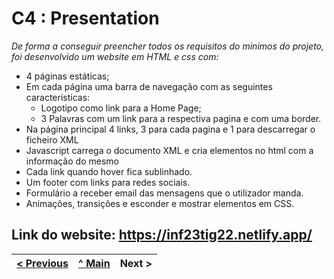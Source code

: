 # C4 : Presentation

_De forma a conseguir preencher todos os requisitos do minimos do projeto, foi desenvolvido um website em HTML e css com:_
- 4 páginas estáticas;
- Em cada página uma barra de navegação com as seguintes caracteristicas:
    - Logotipo como link para a Home Page;
    - 3 Palavras com um link para a respectiva pagina e com uma border.
- Na página principal 4 links, 3 para cada pagina e 1 para descarregar o ficheiro XML
- Javascript carrega o documento XML e cria elementos no html com a informação do mesmo
- Cada link quando hover fica sublinhado.
- Um footer com links para redes sociais.
- Formulário a receber email das mensagens que o utilizador manda.
- Animações, transições e esconder e mostrar elementos em CSS.

Link do website: https://inf23tig22.netlify.app/
---  
[< Previous](c3.md) | [^ Main](https://github.com/inf23tig22x/inf23tig22/blob/main/README.md) | Next >
:--- | :---: | ---: 
